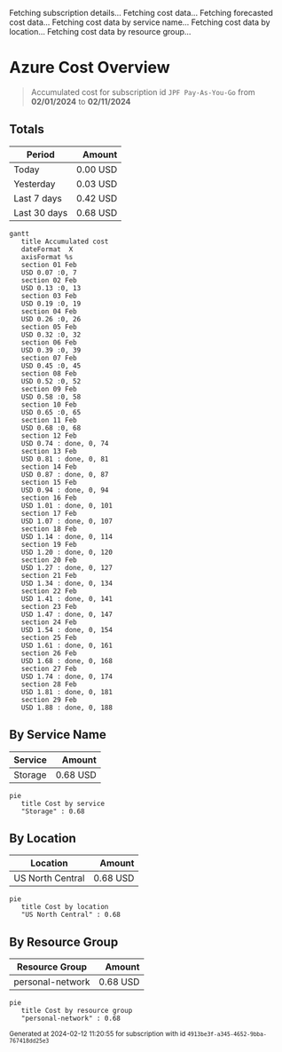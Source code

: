 Fetching subscription details...
Fetching cost data...
Fetching forecasted cost data...
Fetching cost data by service name...
Fetching cost data by location...
Fetching cost data by resource group...
# Azure Cost Overview

> Accumulated cost for subscription id `JPF Pay-As-You-Go` from **02/01/2024** to **02/11/2024**

## Totals

|Period|Amount|
|---|---:|
|Today|0.00 USD|
|Yesterday|0.03 USD|
|Last 7 days|0.42 USD|
|Last 30 days|0.68 USD|

```mermaid
gantt
   title Accumulated cost
   dateFormat  X
   axisFormat %s
   section 01 Feb
   USD 0.07 :0, 7
   section 02 Feb
   USD 0.13 :0, 13
   section 03 Feb
   USD 0.19 :0, 19
   section 04 Feb
   USD 0.26 :0, 26
   section 05 Feb
   USD 0.32 :0, 32
   section 06 Feb
   USD 0.39 :0, 39
   section 07 Feb
   USD 0.45 :0, 45
   section 08 Feb
   USD 0.52 :0, 52
   section 09 Feb
   USD 0.58 :0, 58
   section 10 Feb
   USD 0.65 :0, 65
   section 11 Feb
   USD 0.68 :0, 68
   section 12 Feb
   USD 0.74 : done, 0, 74
   section 13 Feb
   USD 0.81 : done, 0, 81
   section 14 Feb
   USD 0.87 : done, 0, 87
   section 15 Feb
   USD 0.94 : done, 0, 94
   section 16 Feb
   USD 1.01 : done, 0, 101
   section 17 Feb
   USD 1.07 : done, 0, 107
   section 18 Feb
   USD 1.14 : done, 0, 114
   section 19 Feb
   USD 1.20 : done, 0, 120
   section 20 Feb
   USD 1.27 : done, 0, 127
   section 21 Feb
   USD 1.34 : done, 0, 134
   section 22 Feb
   USD 1.41 : done, 0, 141
   section 23 Feb
   USD 1.47 : done, 0, 147
   section 24 Feb
   USD 1.54 : done, 0, 154
   section 25 Feb
   USD 1.61 : done, 0, 161
   section 26 Feb
   USD 1.68 : done, 0, 168
   section 27 Feb
   USD 1.74 : done, 0, 174
   section 28 Feb
   USD 1.81 : done, 0, 181
   section 29 Feb
   USD 1.88 : done, 0, 188
```

## By Service Name

|Service|Amount|
|---|---:|
|Storage|0.68 USD|

```mermaid
pie
   title Cost by service
   "Storage" : 0.68
```

## By Location

|Location|Amount|
|---|---:|
|US North Central|0.68 USD|

```mermaid
pie
   title Cost by location
   "US North Central" : 0.68
```

## By Resource Group

|Resource Group|Amount|
|---|---:|
|personal-network|0.68 USD|

```mermaid
pie
   title Cost by resource group
   "personal-network" : 0.68
```

<sup>Generated at 2024-02-12 11:20:55 for subscription with id `4913be3f-a345-4652-9bba-767418dd25e3`</sup>
